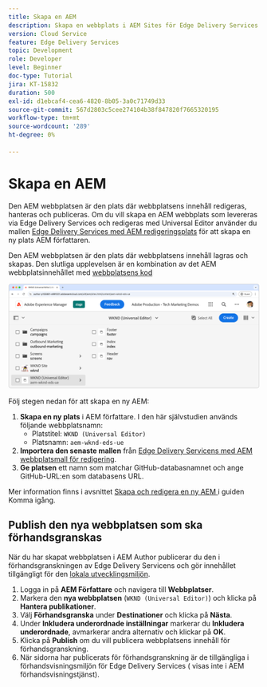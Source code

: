```yaml
---
title: Skapa en AEM
description: Skapa en webbplats i AEM Sites för Edge Delivery Services som kan redigeras med den universella redigeraren.
version: Cloud Service
feature: Edge Delivery Services
topic: Development
role: Developer
level: Beginner
doc-type: Tutorial
jira: KT-15832
duration: 500
exl-id: d1ebcaf4-cea6-4820-8b05-3a0c71749d33
source-git-commit: 567d2803c5cee274104b38f847820f7665320195
workflow-type: tm+mt
source-wordcount: '289'
ht-degree: 0%

---
```


# Skapa en AEM

Den AEM webbplatsen är den plats där webbplatsens innehåll redigeras, hanteras och publiceras. Om du vill skapa en AEM webbplats som levereras via Edge Delivery Services och redigeras med Universal Editor använder du mallen [Edge Delivery Services med AEM redigeringsplats](https://github.com/adobe-rnd/aem-boilerplate-xwalk/releases) för att skapa en ny plats AEM författaren.

Den AEM webbplatsen är den plats där webbplatsens innehåll lagras och skapas. Den slutliga upplevelsen är en kombination av det AEM webbplatsinnehållet med [webbplatsens kod](./1-new-code-project.md)

![Ny AEM för Edge Delivery Services och universell redigerare](./assets/2-new-aem-site/new-site.png)

Följ stegen nedan för att skapa en ny AEM:

1. **Skapa en ny plats** i AEM författare. I den här självstudien används följande webbplatsnamn:
   * Platstitel: `WKND (Universal Editor)`
   * Platsnamn: `aem-wknd-eds-ue`
2. **Importera den senaste mallen** från [Edge Delivery Servicens med AEM webbplatsmall för redigering](https://github.com/adobe-rnd/aem-boilerplate-xwalk/releases).
3. **Ge platsen** ett namn som matchar GitHub-databasnamnet och ange GitHub-URL:en som databasens URL.

Mer information finns i avsnittet [Skapa och redigera en ny AEM ](https://experienceleague.adobe.com/en/docs/experience-manager-cloud-service/content/edge-delivery/wysiwyg-authoring/edge-dev-getting-started#create-aem-site) i guiden Komma igång.

## Publish den nya webbplatsen som ska förhandsgranskas

När du har skapat webbplatsen i AEM Author publicerar du den i förhandsgranskningen av Edge Delivery Servicens och gör innehållet tillgängligt för den [lokala utvecklingsmiljön](./3-local-development-environment.md).

1. Logga in på **AEM Författare** och navigera till **Webbplatser**.
2. Markera den **nya webbplatsen** (`WKND (Universal Editor)`) och klicka på **Hantera publikationer**.
3. Välj **Förhandsgranska** under **Destinationer** och klicka på **Nästa**.
4. Under **Inkludera underordnade inställningar** markerar du **Inkludera underordnade**, avmarkerar andra alternativ och klickar på **OK**.
5. Klicka på **Publish** om du vill publicera webbplatsens innehåll för förhandsgranskning.
6. När sidorna har publicerats för förhandsgranskning är de tillgängliga i förhandsvisningsmiljön för Edge Delivery Services ( visas inte i AEM förhandsvisningstjänst).
